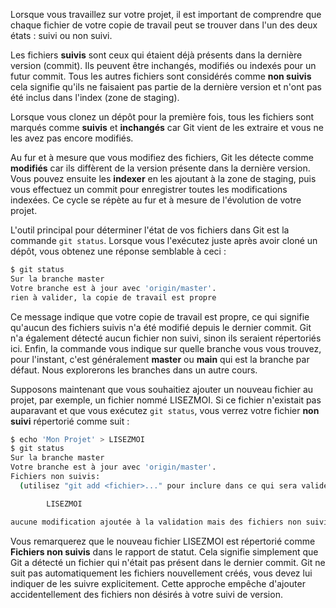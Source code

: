 Lorsque vous travaillez sur votre projet, il est important de comprendre que chaque fichier de votre copie de travail peut se trouver dans l'un des deux états : suivi ou non suivi.

Les fichiers **suivis** sont ceux qui étaient déjà présents dans la dernière version (commit). Ils peuvent être inchangés, modifiés ou indexés pour un futur commit. Tous les autres fichiers sont considérés comme **non suivis** cela signifie qu'ils ne faisaient pas partie de la dernière version et n'ont pas été inclus dans l'index (zone de staging).

Lorsque vous clonez un dépôt pour la première fois, tous les fichiers sont marqués comme **suivis** et **inchangés** car Git vient de les extraire et vous ne les avez pas encore modifiés.

Au fur et à mesure que vous modifiez des fichiers, Git les détecte comme **modifiés** car ils diffèrent de la version présente dans la dernière version. Vous pouvez ensuite les **indexer** en les ajoutant à la zone de staging, puis vous effectuez un commit pour enregistrer toutes les modifications indexées. Ce cycle se répète au fur et à mesure de l'évolution de votre projet.

L'outil principal pour déterminer l'état de vos fichiers dans Git est la commande ```git status```. Lorsque vous l'exécutez juste après avoir cloné un dépôt, vous obtenez une réponse semblable à ceci :

```bash
$ git status
Sur la branche master
Votre branche est à jour avec 'origin/master'.
rien à valider, la copie de travail est propre
```

Ce message indique que votre copie de travail est propre, ce qui signifie qu'aucun des fichiers suivis n'a été modifié depuis le dernier commit. Git n'a également détecté aucun fichier non suivi, sinon ils seraient répertoriés ici. Enfin, la commande vous indique sur quelle branche vous vous trouvez, pour l'instant, c'est généralement **master** ou **main** qui est la branche par défaut. Nous explorerons les branches dans un autre cours.

Supposons maintenant que vous souhaitiez ajouter un nouveau fichier au projet, par exemple, un fichier nommé LISEZMOI. Si ce fichier n'existait pas auparavant et que vous exécutez ```git status```, vous verrez votre fichier **non suivi** répertorié comme suit :

```bash
$ echo 'Mon Projet' > LISEZMOI
$ git status
Sur la branche master
Votre branche est à jour avec 'origin/master'.
Fichiers non suivis:
  (utilisez "git add <fichier>..." pour inclure dans ce qui sera validé)

        LISEZMOI

aucune modification ajoutée à la validation mais des fichiers non suivis sont présents (utilisez "git add" pour les suivre)
```

Vous remarquerez que le nouveau fichier LISEZMOI est répertorié comme **Fichiers non suivis** dans le rapport de statut. Cela signifie simplement que Git a détecté un fichier qui n'était pas présent dans le dernier commit. Git ne suit pas automatiquement les fichiers nouvellement créés, vous devez lui indiquer de les suivre explicitement. Cette approche empêche d'ajouter accidentellement des fichiers non désirés à votre suivi de version. 